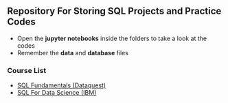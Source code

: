 ## Repository For Storing SQL Projects and Practice Codes

- Open the **jupyter notebooks** inside the folders to take a look at the codes
- Remember the **data** and **database** files

### Course List

- [SQL Fundamentals (Dataquest)](https://app.dataquest.io/course/sql-fundamentals)
- [SQL For Data Science (IBM)](https://courses.edx.org/courses/course-v1:IBM+DB0201EN+1T2020/course/)
